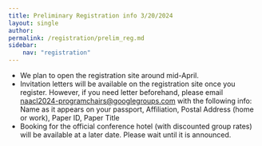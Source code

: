 ```yaml
---
title: Preliminary Registration info 3/20/2024
layout: single
author: 
permalink: /registration/prelim_reg.md
sidebar:
    nav: "registration"
---
```


- We plan to open the registration site around mid-April. 
- Invitation letters will be available on the registration site once you register. However, if you need letter beforehand, please email naacl2024-programchairs@googlegroups.com with the following info: Name as it appears on your passport, Affiliation, Postal Address (home or work), Paper ID, Paper Title
- Booking for the official conference hotel (with discounted group rates) will be available at a later date. Please wait until it is announced. 
